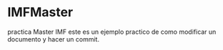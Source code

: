 # IMFMaster
practica Master IMF
este es un ejemplo practico de como modificar un documento y hacer un commit.
